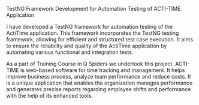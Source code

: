 TestNG Framework Development for Automation Testing of ACTI-TIME Application

I have developed a TestNG framework for automation testing of the ActiTime  application. This framework incorporates the TestNG testing framework, allowing for efficient and structured test case execution. It aims to ensure the reliability and quality of the ActiTime application by automating various functional and integration tests.


   As a part of Training Course in Q Spiders we undertook this  project. ACTI-TIME is web-based software for time tracking and management. It helps improve business process, analyze team performance and reduce costs. It is a unique application that enables the organization manages performance and generates precise reports regarding employee shifts and performance with the help of its enhanced tools.
